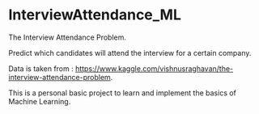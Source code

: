 # InterviewAttendance_ML

The Interview Attendance Problem.

 Predict which candidates will attend the interview for a certain company.

Data is taken from : https://www.kaggle.com/vishnusraghavan/the-interview-attendance-problem. 

This is a personal basic project to learn and implement the basics of Machine Learning.
